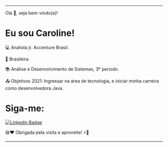 ----------------------------------------------------------------------------

Olá 👋, seja bem-vindo(a)!  

# Eu sou Caroline!

:computer: Analista jr. Accenture Brasil.

:house_with_garden: Brasileira

:books: Análise e Desenvolvimento de Sistemas, 3º período.

:outbox_tray: Objetivos 2021: Ingressar na área de tecnologia, e iniciar minha carreira como desenvolvedora Java.

# Siga-me:

[![Linkedin Badge](https://img.shields.io/badge/-LinkedIn-blue?style=flat-square&logo=Linkedin&logoColor=white&link=https://www.linkedin.com/in/caroline-barros-965664207/)](https://www.linkedin.com/in/caroline-barros-965664207/)

😄❤️ Obrigada pela visita e aproveite! ⚡🚀



----------------------------------------------------------------------------------

